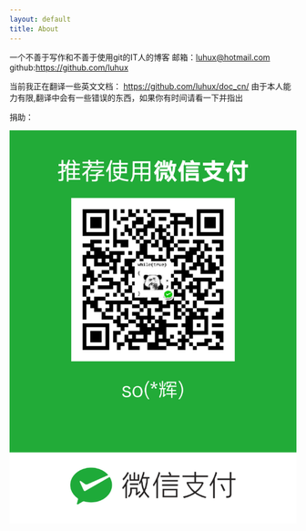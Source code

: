```yaml
---
layout: default
title: About
---
```


一个不善于写作和不善于使用git的IT人的博客
邮箱：luhux@hotmail.com
github:https://github.com/luhux

当前我正在翻译一些英文文档：
https://github.com/luhux/doc_cn/
由于本人能力有限,翻译中会有一些错误的东西，如果你有时间请看一下并指出

捐助：

<img src="/images/wechat.png" alt="微信" />
